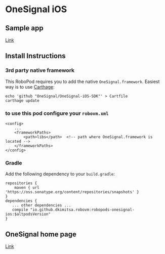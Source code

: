 # OneSignal iOS

## Sample app

[Link](https://github.com/dkimitsa/robovm-samples/tree/alt/robopods/onesignal/ios)

## Install Instructions

### 3rd party native framework
This RoboPod requires you to add the native `OneSignal.framework`. Easiest way is to use [Carthage](https://github.com/Carthage/Carthage#installing-carthage):  
```
echo 'github "OneSignal/OneSignal-iOS-SDK"' > Cartfile
carthage update
```
### to use this pod configure your `robovm.xml`

```
<config>
    ...
    <frameworkPaths>
        <path>libs</path>  <!-- path where OneSignal.framework is located -->
    </frameworkPaths>
</config>
```

### Gradle

Add the following dependency to your `build.gradle`:

```
repositories {
    maven { url 'https://oss.sonatype.org/content/repositories/snapshots' }
}
dependencies {
   ... other dependencies ...
   compile "io.github.dkimitsa.robovm:robopods-onesignal-ios:$altpodsVersion"
}
```

## OneSignal home page

[Link](https://github.com/OneSignal/OneSignal-iOS-SDK)